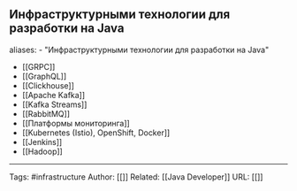 ## Инфраструктурными технологии для разработки на Java

aliases: 
	- "Инфраструктурными технологии для разработки на Java"
- [[GRPC]]
- [[GraphQL]]
- [[Clickhouse]]
- [[Apache Kafka]]
- [[Kafka Streams]]
- [[RabbitMQ]]
- [[Платформы мониторинга]]
- [[Kubernetes (Istio), OpenShift, Docker]]
- [[Jenkins]]
- [[Hadoop]]

---
Tags: #infrastructure
Author: [[]]
Related: [[Java Developer]]
URL: [[]]